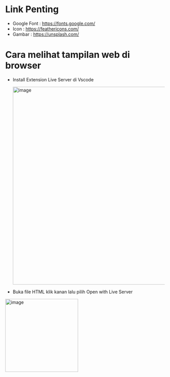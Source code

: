 # Link Penting

- Google Font : https://fonts.google.com/
- Icon : https://feathericons.com/
- Gambar : https://unsplash.com/

# Cara melihat tampilan web di browser

- Install Extension Live Server di Vscode

  <img width="623" alt="image" src="https://github.com/LilaFadilah99/RealFood/assets/93959261/3f92970c-4007-4a72-9bec-94cf482b9ebb">


- Buka file HTML klik kanan lalu pilih Open with Live Server
 <img width="230" alt="image" src="https://github.com/LilaFadilah99/RealFood/assets/93959261/d8ba5214-0125-416e-89b8-14842e3f8cd9">
